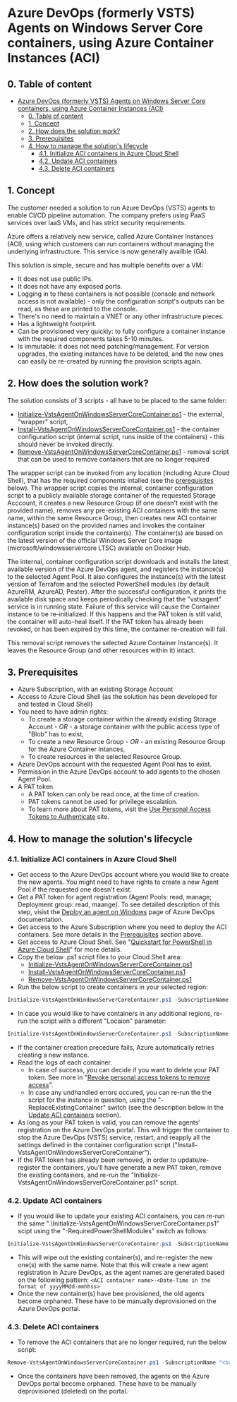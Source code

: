 # Azure DevOps (formerly VSTS) Agents on Windows Server Core containers, using Azure Container Instances (ACI)

## 0. Table of content

- [Azure DevOps (formerly VSTS) Agents on Windows Server Core containers, using Azure Container Instances (ACI)](#azure-devops-formerly-vsts-agents-on-windows-server-core-containers-using-azure-container-instances-aci)
    - [0. Table of content](#0-table-of-content)
    - [1. Concept](#1-concept)
    - [2. How does the solution work?](#2-how-does-the-solution-work)
    - [3. Prerequisites](#3-prerequisites)
    - [4. How to manage the solution's lifecycle](#4-how-to-manage-the-solutions-lifecycle)
        - [4.1. Initialize ACI containers in Azure Cloud Shell](#41-initialize-aci-containers-in-azure-cloud-shell)
        - [4.2. Update ACI containers](#42-update-aci-containers)
        - [4.3. Delete ACI containers](#43-delete-aci-containers)

## 1. Concept

The customer needed a solution to run Azure DevOps (VSTS) agents to enable CI/CD pipeline automation. The company prefers using PaaS services over IaaS VMs, and has strict security requirements.

Azure offers a relatively new service, called Azure Container Instances (ACI), using which customers can run containers without managing the underlying infrastructure. This service is now generally availble (GA).

This solution is simple, secure and has multiple benefits over a VM:

- It does not use public IPs.
- It does not have any exposed ports.
- Logging in to these containers is not possible (console and network access is not available) - only the configuration script's outputs can be read, as these are printed to the console.
- There's no need to maintain a VNET or any other infrastructure pieces.
- Has a lightweight footprint.
- Can be provisioned very quickly: to fully configure a container instance with the required components takes 5-10 minutes.
- Is immutable: it does not need patching/management. For version upgrades, the existing instances have to be deleted, and the new ones can easily be re-created by running the provision scripts again.

## 2. How does the solution work?

The solution consists of 3 scripts - all have to be placed to the same folder:
- [Initialize-VstsAgentOnWindowsServerCoreContainer.ps1](Initialize-VstsAgentOnWindowsServerCoreContainer.md) - the external, "wrapper" script,
- [Install-VstsAgentOnWindowsServerCoreContainer.ps1](Install-VstsAgentOnWindowsServerCoreContainer.md) - the container configuration script (internal script, runs inside of the containers) - this should never be invoked directly.
- [Remove-VstsAgentOnWindowsServerCoreContainer.ps1](Remove-VstsAgentOnWindowsServerCoreContainer.md) - removal script that can be used to remove containers that are no longer required

The wrapper script can be invoked from any location (including Azure Cloud Shell), that has the required components intalled (see the [prerequisites](#Prerequisites)  below). The wrapper script copies the internal, container configuration script to a publicly available storage container of the requested Storage Acccount, it creates a new Resource Group (if one doesn't exist with the provided name), removes any pre-existing ACI containers with the same name, within the same Resource Group, then creates new ACI container instance(s) based on the provided names and invokes the container configuration script inside the container(s). The container(s) are based on the latest version of the official Windows Server Core image (microsoft/windowsservercore LTSC) available on Docker Hub.

The internal, container configuration script downloads and installs the latest available version of the Azure DevOps agent, and registers the instance(s) to the selected Agent Pool. It also configures the instance(s) with the latest version of Terrafom and the selected PowerShell modules (by default AzureRM, AzureAD, Pester). 
After the successful configuration, it prints the available disk space and keeps periodically checking that the "vstsagent" service is in running state. Failure of this service will cause the Container instance to be re-initialized. If this happens and the PAT token is still valid, the container will auto-heal itself. If the PAT token has already been revoked, or has been expired by this time, the container re-creation will fail.

This removal script removes the selected Azure Container Instance(s). It leaves the Resource Group (and other resources within it) intact.

## 3. Prerequisites

- Azure Subscription, with an existing Storage Account
- Access to Azure Cloud Shell (as the solution has been developed for and tested in Cloud Shell)
- You need to have admin rights:
  - To create a storage container within the already existing Storage Account *- OR -*  a storage container with the public access type of "Blob" has to exist,
  - To create a new Resource Group *- OR -*  an existing Resource Group for the Azure Container Intances,
  - To create resources in the selected Resource Group.
- Azure DevOps account with the requested Agent Pool has to exist.
- Permission in the Azure DevOps account to add agents to the chosen Agent Pool.
- A PAT token.
  - A PAT token can only be read once, at the time of creation.
  - PAT tokens cannot be used for privilege escalation.
  - To learn more about PAT tokens, visit the [Use Personal Access Tokens to Authenticate](https://docs.microsoft.com/en-us/azure/devops/organizations/accounts/use-personal-access-tokens-to-authenticate?view=vsts) site.

## 4. How to manage the solution's lifecycle

### 4.1. Initialize ACI containers in Azure Cloud Shell

- Get access to the Azure DevOps account where you would like to create the new agents. You might need to have rights to create a new Agent Pool if the requested one doesn't exist.
- Get a PAT token for agent registration (Agent Pools: read, manage; Deployment group: read, maange). To see detailed description of this step, visist the [Deploy an agent on Windows](https://docs.microsoft.com/en-us/azure/devops/pipelines/agents/v2-windows?view=vsts) page of Azure DevOps documentation.
- Get access to the Azure Subscription where you need to deploy the ACI containers. See more details in the [Prerequisites](#Prerequisites) section above.
- Get access to Azure Cloud Shell. See "[Quickstart for PowerShell in Azure Cloud Shell](https://docs.microsoft.com/en-us/azure/cloud-shell/quickstart-powershell)" for more details.
- Copy the below .ps1 script files to your Cloud Shell area:
  - [Initialize-VstsAgentOnWindowsServerCoreContainer.ps1](Initialize-VstsAgentOnWindowsServerCoreContainer.md)
  - [Install-VstsAgentOnWindowsServerCoreContainer.ps1](Install-VstsAgentOnWindowsServerCoreContainer.md)
  - [Remove-VstsAgentOnWindowsServerCoreContainer.ps1](Remove-VstsAgentOnWindowsServerCoreContainer.md)
- Run the below script to create containers in your selected region:

```powershell
Initialize-VstsAgentOnWindowsServerCoreContainer.ps1 -SubscriptionName "<subscription name>" -ResourceGroupName "<resource group name>" -ContainerName "<container 1 name>", "<container 2 name>", "<container n name>" -Location "<azure region 1>" -StorageAccountName "<storage account name>" -VSTSAccountName "<azure devops account name>" -PATToken "<PAT token>" -PoolName "<agent pool name>"
```

- In case you would like to have containers in any additional regions, re-run the script with a different "Locaion" parameter:

```powershell
Initialize-VstsAgentOnWindowsServerCoreContainer.ps1 -SubscriptionName "<subscription name>" -ResourceGroupName "<resource group name>" -ContainerName "<container 1 name>", "<container 2 name>", "<container n name>" -Location "<azure region 2>" -StorageAccountName "<storage account name>" -VSTSAccountName "<azure devops account name>" -PATToken "<PAT token>" -PoolName "<agent pool name>"
```

- If the container creation precedure fails, Azure automatically retries creating a new instance.
- Read the logs of each container.
  - In case of success, you can decide if you want to delete your PAT token. See more in "[Revoke personal access tokens to remove access](https://docs.microsoft.com/en-us/azure/devops/organizations/accounts/use-personal-access-tokens-to-authenticate?view=vsts#revoke-personal-access-tokens-to-remove-access)".
  - In case any undhandled errors occured, you can re-run the the script for the instance in question, using the "-ReplaceExistingContainer" switch (see the description below in the [Update ACI containers](#Update-ACI-containers) section).
- As long as your PAT token is valid, you can remove the agents' registration on the Azure DevOps portal. This will trigger the container to stop the Azure DevOps (VSTS) service, restart, and reapply all the settings defined in the container configuration script ("Install-VstsAgentOnWindowsServerCoreContainer").
- If the PAT token has already been removed, in order to update/re-register the containers, you'll have generate a new PAT token, remove the existing containers, and re-run the "Initialize-VstsAgentOnWindowsServerCoreContainer.ps1" script.

### 4.2. Update ACI containers

- If you would like to update your existing ACI containers, you can re-run the same ".\Initialize-VstsAgentOnWindowsServerCoreContainer.ps1" scipt using the "-RequiredPowerShellModules" switch as follows:

```powershell
Initialize-VstsAgentOnWindowsServerCoreContainer.ps1 -SubscriptionName "<subscription name>" -ResourceGroupName "<resource group name>" -ContainerName "<container 1 name>", "<container 2 name>", "<container n name>" -Location "<azure region 2>" -StorageAccountName "<storage account name>" -VSTSAccountName "<azure devops account name>" -PATToken "<PAT token>" -PoolName "<agent pool name>" -ReplaceExistingContainer
```

- This will wipe out the existing container(s), and re-register the new one(s) with the same name. Note that this will create a new agent registration in Azure DevOps, as the agent names are generated based on the following pattern: `<ACI container name>-<Date-Time in the format of yyyyMMdd-mmhhss>`
- Once the new container(s) have bee provisioned, the old agents become orphaned. These have to be manually deprovisioned on the Azure DevOps portal.

### 4.3. Delete ACI containers

- To remove the ACI containers that are no longer required, run the below script:

```powershell
Remove-VstsAgentOnWindowsServerCoreContainer.ps1 -SubscriptionName "<subscription name>" -ResourceGroupName "<resource group name>" -ContainerName "<container 1 name>", "<container 2 name>", "<container n name>"
```

- Once the containers have been removed, the agents on the Azure DevOps portal become orphaned. These have to be manually deprovisioned (deleted) on the portal.